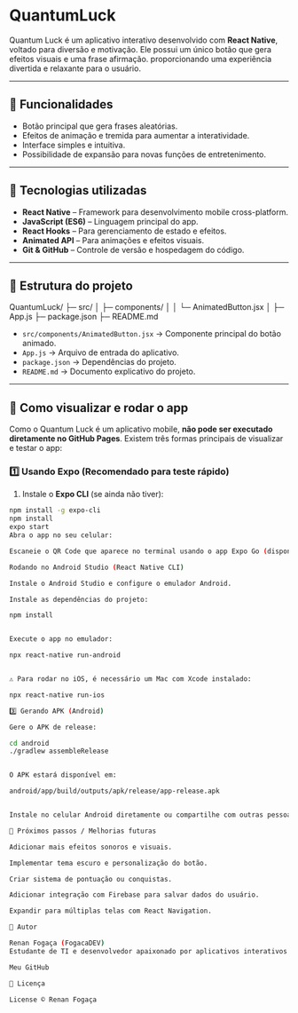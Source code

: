 # QuantumLuck

Quantum Luck é um aplicativo interativo desenvolvido com **React Native**, voltado para diversão e motivação. 
Ele possui um único botão que gera efeitos visuais e uma frase afirmação. proporcionando uma experiência divertida e relaxante para o usuário.

---

## 🔹 Funcionalidades

- Botão principal que gera frases aleatórias.
- Efeitos de animação e tremida para aumentar a interatividade.
- Interface simples e intuitiva.
- Possibilidade de expansão para novas funções de entretenimento.

---

## 🔹 Tecnologias utilizadas

- **React Native** – Framework para desenvolvimento mobile cross-platform.
- **JavaScript (ES6)** – Linguagem principal do app.
- **React Hooks** – Para gerenciamento de estado e efeitos.
- **Animated API** – Para animações e efeitos visuais.
- **Git & GitHub** – Controle de versão e hospedagem do código.

---

## 🔹 Estrutura do projeto
QuantumLuck/
├─ src/
│ ├─ components/
│ │ └─ AnimatedButton.jsx
│ ├─ App.js
├─ package.json
├─ README.md


- `src/components/AnimatedButton.jsx` → Componente principal do botão animado.
- `App.js` → Arquivo de entrada do aplicativo.
- `package.json` → Dependências do projeto.
- `README.md` → Documento explicativo do projeto.

---

## 🔹 Como visualizar e rodar o app

Como o Quantum Luck é um aplicativo mobile, **não pode ser executado diretamente no GitHub Pages**. Existem três formas principais de visualizar e testar o app:

### 1️⃣ Usando Expo (Recomendado para teste rápido)

1. Instale o **Expo CLI** (se ainda não tiver):

```bash
npm install -g expo-cli
npm install
expo start
Abra o app no seu celular:

Escaneie o QR Code que aparece no terminal usando o app Expo Go (disponível na Play Store ou App Store).

Rodando no Android Studio (React Native CLI)

Instale o Android Studio e configure o emulador Android.

Instale as dependências do projeto:

npm install


Execute o app no emulador:

npx react-native run-android


⚠️ Para rodar no iOS, é necessário um Mac com Xcode instalado:

npx react-native run-ios

3️⃣ Gerando APK (Android)

Gere o APK de release:

cd android
./gradlew assembleRelease


O APK estará disponível em:

android/app/build/outputs/apk/release/app-release.apk


Instale no celular Android diretamente ou compartilhe com outras pessoas.

🔹 Próximos passos / Melhorias futuras

Adicionar mais efeitos sonoros e visuais.

Implementar tema escuro e personalização do botão.

Criar sistema de pontuação ou conquistas.

Adicionar integração com Firebase para salvar dados do usuário.

Expandir para múltiplas telas com React Navigation.

🔹 Autor

Renan Fogaça (FogacaDEV)
Estudante de TI e desenvolvedor apaixonado por aplicativos interativos e experiências de usuário.

Meu GitHub

🔹 Licença

License © Renan Fogaça
